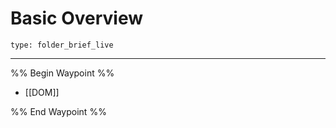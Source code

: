 # Basic Overview
 
```ccard
type: folder_brief_live
```
 

---

%% Begin Waypoint %%
- [[DOM]]

%% End Waypoint %%